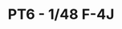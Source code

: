 ---
layout: product
title: " PT6 - 1/48 F-4J"
price: "4300" 
desc: "Maketa"
img_path: "/assets/img/HASE 07206.webp"
brand: "Hasegawa"
available: false
special_offer: false
new: true
soon: false
cat: "010000"
subcat: "015700"
subsubcat: "0N/A"
sifra: "HASE 07206"
popular: false
---